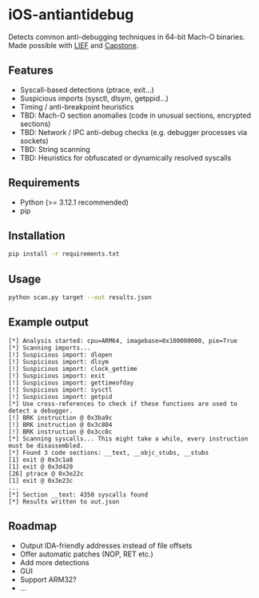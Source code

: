 # iOS-antiantidebug

Detects common anti-debugging techniques in 64-bit Mach-O binaries. Made possible with [LIEF](https://lief.re/) and [Capstone](http://www.capstone-engine.org/).

## Features

- Syscall-based detections (ptrace, exit...)
- Suspicious imports (sysctl, dlsym, getppid...)
- Timing / anti-breakpoint heuristics
- TBD: Mach-O section anomalies (code in unusual sections, encrypted sections)
- TBD: Network / IPC anti-debug checks (e.g. debugger processes via sockets)
- TBD: String scanning
- TBD: Heuristics for obfuscated or dynamically resolved syscalls

## Requirements

- Python (>= 3.12.1 recommended)
- pip

## Installation

```bash
pip install -r requirements.txt
```

## Usage

```bash
python scan.py target --out results.json
```

## Example output

```plain
[*] Analysis started: cpu=ARM64, imagebase=0x100000000, pie=True
[*] Scanning imports...
[!] Suspicious import: dlopen
[!] Suspicious import: dlsym
[!] Suspicious import: clock_gettime
[!] Suspicious import: exit
[!] Suspicious import: gettimeofday
[!] Suspicious import: sysctl
[!] Suspicious import: getpid
[*] Use cross-references to check if these functions are used to detect a debugger.
[!] BRK instruction @ 0x3ba9c
[!] BRK instruction @ 0x3c804
[!] BRK instruction @ 0x3cc0c
[*] Scanning syscalls... This might take a while, every instruction must be disassembled.
[*] Found 3 code sections: __text, __objc_stubs, __stubs
[1] exit @ 0x3c1a8
[1] exit @ 0x3d420
[26] ptrace @ 0x3e22c
[1] exit @ 0x3e23c
...
[*] Section __text: 4350 syscalls found
[*] Results written to out.json
````

## Roadmap

- Output IDA-friendly addresses instead of file offsets
- Offer automatic patches (NOP, RET etc.)
- Add more detections
- GUI
- Support ARM32?
- ...
